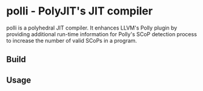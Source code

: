polli - PolyJIT's JIT compiler
==============================

polli is a polyhedral JIT compiler. It enhances LLVM's Polly plugin by
providing additional run-time information for Polly's SCoP detection
process to increase the number of valid SCoPs in a program.

Build
-----

Usage
-----
